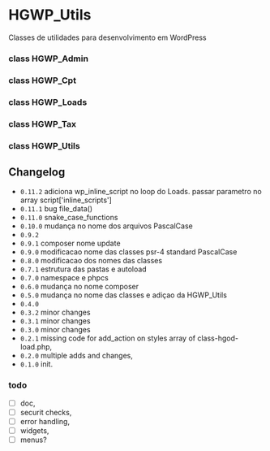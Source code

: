 # HGWP_Utils

Classes de utilidades para desenvolvimento em WordPress
### class HGWP_Admin

### class HGWP_Cpt

### class HGWP_Loads

### class HGWP_Tax

### class HGWP_Utils


## Changelog

- `0.11.2` adiciona wp_inline_script no loop do Loads. passar parametro no array script['inline_scripts']
- `0.11.1` bug file_data()
- `0.11.0` snake_case_functions
- `0.10.0` mudança no nome dos arquivos PascalCase 
- `0.9.2`
- `0.9.1` composer nome update
- `0.9.0` modificacao nome das classes psr-4 standard PascalCase
- `0.8.0` modificacao dos nomes das classes
- `0.7.1` estrutura das pastas e autoload
- `0.7.0` namespace e phpcs
- `0.6.0` mudança no nome composer
- `0.5.0` mudança no nome das classes e adiçao da HGWP_Utils
- `0.4.0` 
- `0.3.2` minor changes
- `0.3.1` minor changes
- `0.3.0` minor changes
- `0.2.1` missing code for add_action on styles array of class-hgod-load.php,
- `0.2.0` multiple adds and changes,
- `0.1.0` init.

### todo

- [ ] doc,
- [ ] securit checks,
- [ ] error handling,
- [ ] widgets,
- [ ] menus?
